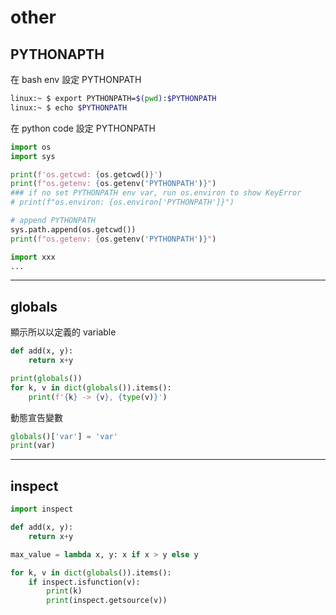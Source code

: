 # other

## PYTHONAPTH

在 bash env 設定 PYTHONPATH

```bash
linux:~ $ export PYTHONPATH=$(pwd):$PYTHONPATH
linux:~ $ echo $PYTHONPATH
```


在 python code 設定 PYTHONPATH

```python
import os
import sys

print(f'os.getcwd: {os.getcwd()}')
print(f"os.getenv: {os.getenv('PYTHONPATH')}")
### if no set PYTHONPATH env var, run os.environ to show KeyError
# print(f"os.environ: {os.environ['PYTHONPATH']}")

# append PYTHONPATH
sys.path.append(os.getcwd())
print(f"os.getenv: {os.getenv('PYTHONPATH')}")

import xxx
...
```


---

## globals

顯示所以以定義的 variable

```python
def add(x, y):
    return x+y

print(globals())
for k, v in dict(globals()).items():
    print(f'{k} -> {v}, {type(v)}')
```


動態宣告變數

```python
globals()['var'] = 'var'
print(var)
```


---

## inspect

```python
import inspect

def add(x, y):
    return x+y

max_value = lambda x, y: x if x > y else y

for k, v in dict(globals()).items():
    if inspect.isfunction(v):
        print(k)
        print(inspect.getsource(v))
```
